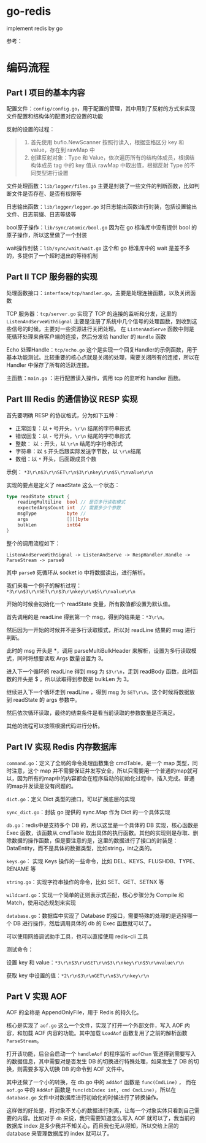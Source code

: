 # go-redis
implement redis by go

参考：

# 编码流程
## Part Ⅰ 项目的基本内容
配置文件：`config/config.go`，用于配置的管理，其中用到了反射的方式来实现文件配置和结构体的配置对应设置的功能
 
反射的设置的过程：
> 1. 首先使用 bufio.NewScanner 按照行读入，根据空格区分 key 和 value，存在到 rawMap 中
> 2. 创建反射对象：Type 和 Value，依次遍历所有的结构体成员，根据结构体成员 tag 中的 key 值从 rawMap 中取出值，根据反射 Type 的不同类型进行设置

文件处理函数：`lib/logger/files.go` 主要是封装了一些文件的判断函数，比如判断文件是否存在、是否有权限等

日志输出函数：`lib/logger/logger.go` 对日志输出函数进行封装，包括设置输出文件、日志前缀、日志等级等

bool原子操作：`lib/sync/atomic/bool.go` 因为在 go 标准库中没有提供 bool 的原子操作，所以这里做了一个封装

wait操作封装：`lib/sync/wait/wait.go` 这个和 go 标准库中的 wait 是差不多的，多提供了一个超时退出的等待机制

## Part Ⅱ TCP 服务器的实现

处理函数接口：`interface/tcp/handler.go`，主要是处理连接函数，以及关闭函数

TCP 服务器：`tcp/server.go` 实现了 TCP 的连接的监听和分发，这里的 `ListenAndServeWithSignal` 主要是注册了系统中几个信号的处理函数，到收到这些信号的时候，主要对一些资源进行关闭处理。
在 `ListenAndServe` 函数中则是死循环处理来自客户端的连接，然后分发给 handler 的 `Handle` 函数

Echo 处理Handle：`tcp/echo.go` 这个是实现一个回复Handler的示例函数，用于基本功能测试。比较重要的核心点就是关闭的处理，需要关闭所有的连接，所以在 Handler 中保存了所有的活跃连接。

主函数：`main.go` ：进行配置读入操作，调用 tcp 的监听和 handler 函数。

## Part Ⅲ Redis 的通信协议 RESP 实现

首先要明确 RESP 的协议格式，分为如下五种：
- 正常回复：以 `+` 号开头，`\r\n` 结尾的字符串形式
- 错误回复：以 `-` 号开头，`\r\n` 结尾的字符串形式
- 整数： 以 `:` 开头，以 `\r\n` 结尾的字符串形式
- 字符串：以 `$` 开头后跟实际发送字节数，以 `\r\n`结尾
- 数组：以 `*` 开头，后面跟成员个数

示例：
`*3\r\n$3\r\nSET\r\n$3\r\nkey\r\n$5\r\nvalue\r\n`

实现的要点是定义了 readState 这么一个状态：
```go
type readState struct {
	readingMultiline  bool // 是否多行读取模式
	expectedArgsCount int  // 需要多少个参数
	msgType           byte // 
	args              [][]byte
	bulkLen           int64
}
```
整个的调用流程如下：

`ListenAndServeWithSignal -> ListenAndServe -> RespHandler.Handle -> ParseStream -> parse0`

其中 `parse0` 死循环从 socket io 中将数据读出，进行解析。

我们来看一个例子的解析过程：
`*3\r\n$3\r\nSET\r\n$3\r\nkey\r\n$5\r\nvalue\r\n`

开始的时候会初始化一个 readState 变量，所有数值都设置为默认值。

首先调用的是 readLine 得到第一个 msg，得到的结果是：`*3\r\n`。

然后因为一开始的时候并不是多行读取模式，所以对 readLine 结果的 msg 进行判断。

此时的 msg 开头是 *，调用 parseMultiBulkHeader 来解析，设置为多行读取模式，同时将想要读取 Args 数量设置为 3。

进入下一个循环的 readLine 得到 msg 为 `$3\r\n`，走到 readBody 函数，此时函数的开头是 $ ，所以读取得到参数是 bulkLen 为 3。

继续进入下一个循环走到 readLine ，得到 msg 为 `SET\r\n`，这个时候将数据放到 readState 的 args 参数中。

然后依次循环读取，最终的结束条件是看当前读取的参数数量是否满足。

其他的流程可以按照根据代码进行分析。

## Part Ⅳ 实现 Redis 内存数据库

`command.go`：定义了全局的命令处理函数集合 cmdTable，是一个 map 类型，同时注意，这个 map 并不需要保证并发写安全，所以只需要用一个普通的map就可以，因为所有的map中的内容都会在程序启动的初始化过程中，插入完成。普通的map并发读是没有问题的。

`dict.go`：定义 Dict 类型的接口，可以扩展底层的实现

`sync_dict.go`：封装 go 提供的 sync.Map 作为 Dict 的一个具体实现

`db.go`：redis中是支持多个 DB 的，所以这里是一个具体的 DB 实现，核心函数是 Exec 函数，该函数从 cmdTable 取出具体的执行函数。其他的实现则是存取、删除数据的操作函数，但是要注意的是，这里的数据进行了接口的封装是：DataEntity，而不是具体的数据类型，比如string，int之类的。

`keys.go`： 实现 Keys 操作的一些命令，比如 DEL、KEYS、FLUSHDB、TYPE、RENAME 等

`string.go`：实现字符串操作的命令，比如 SET、GET、SETNX 等

`wildcard.go`：实现一个简单的正则表示式匹配，核心步骤分为 Compile 和 Match，使用动态规划来实现

`database.go`：数据库中实现了 Database 的接口，需要特殊的处理的是选择哪一个 DB 进行操作，然后调用具体的 db 的 Exec 函数就可以了。

可以使用网络调试助手工具，也可以直接使用 redis-cli 工具

测试命令：

设置 key 和 value：`*3\r\n$3\r\nSET\r\n$3\r\nkey\r\n$5\r\nvalue\r\n`

获取 key 中设置的值：`*2\r\n$3\r\nGET\r\n$3\r\nkey\r\n`

## Part Ⅴ 实现 AOF

AOF 的全称是 AppendOnlyFile，用于 Redis 的持久化。

核心是实现了 `aof.go` 这么一个文件，实现了打开一个外部文件，写入 AOF 内容，和加载 AOF 内容的功能。其中加载 `LoadAof` 函数复用了之前的解析函数 `ParseStream`。

打开该功能，后台会启动一个 `handleAof` 的程序监听 `aofChan` 管道得到需要写入的数据信息，其中需要对是否发生 DB 的切换进行特殊处理，如果发生了 DB 的切换，则需要多写入切换 DB 的命令到 AOF 文件中。

其中还做了一个小的转换，在 db.go 中的 `addAof` 函数是 `func(CmdLine)` ， 而在 `aof.go` 中的 `AddAof` 函数是 `func(dbIndex int, cmd CmdLine)`，所以在 `database.go` 文件中对数据库进行初始化的时候进行了转换操作。

这样做的好处是，将对象不关心的数据进行剥离，让每一个对象实体只看到自己需要的内容。比如对于 `db` 来说，我只需要知道怎么写入 AOF 就可以了，我当前的数据库 index 是多少我并不知关心，而且我也无从得知，所以交给上层的 database 来管理数据库的 index 就可以了。













